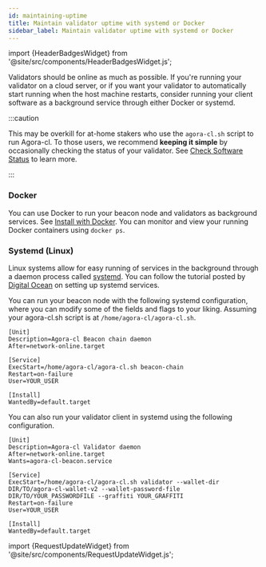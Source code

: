 ```yaml
---
id: maintaining-uptime
title: Maintain validator uptime with systemd or Docker
sidebar_label: Maintain validator uptime with systemd or Docker
---
```


import {HeaderBadgesWidget} from '@site/src/components/HeaderBadgesWidget.js';

<HeaderBadgesWidget />

Validators should be online as much as possible. If you're running your validator on a cloud server, or if you want your validator to automatically start running when the host machine restarts, consider running your client software as a background service through either Docker or systemd.

:::caution

This may be overkill for at-home stakers who use the `agora-cl.sh` script to run Agora-cl. To those users, we recommend **keeping it simple** by occasionally checking the status of your validator. See [Check Software Status](../monitoring/checking-status) to learn more.

:::

### Docker

You can use Docker to run your beacon node and validators as background services. See [Install with Docker](../install/install-with-docker). You can monitor and view your running Docker containers using `docker ps`.

### Systemd (Linux)

Linux systems allow for easy running of services in the background through a daemon process called [systemd](https://www.digitalocean.com/community/tutorials/systemd-essentials-working-with-services-units-and-the-journal). You can follow the tutorial posted by [Digital Ocean](https://www.digitalocean.com/community/tutorials/systemd-essentials-working-with-services-units-and-the-journal) on setting up systemd services.

You can run your beacon node with the following systemd configuration, where you can modify some of the fields and flags to your liking. Assuming your agora-cl.sh script is at `/home/agora-cl/agora-cl.sh`.

```text
[Unit]
Description=Agora-cl Beacon chain daemon
After=network-online.target

[Service]
ExecStart=/home/agora-cl/agora-cl.sh beacon-chain
Restart=on-failure
User=YOUR_USER

[Install]
WantedBy=default.target
```

You can also run your validator client in systemd using the following configuration.

```text
[Unit]
Description=Agora-cl Validator daemon
After=network-online.target
Wants=agora-cl-beacon.service

[Service]
ExecStart=/home/agora-cl/agora-cl.sh validator --wallet-dir DIR/TO/agora-cl-wallet-v2 --wallet-password-file DIR/TO/YOUR_PASSWORDFILE --graffiti YOUR_GRAFFITI
Restart=on-failure
User=YOUR_USER

[Install]
WantedBy=default.target
```

import {RequestUpdateWidget} from '@site/src/components/RequestUpdateWidget.js';

<RequestUpdateWidget />
